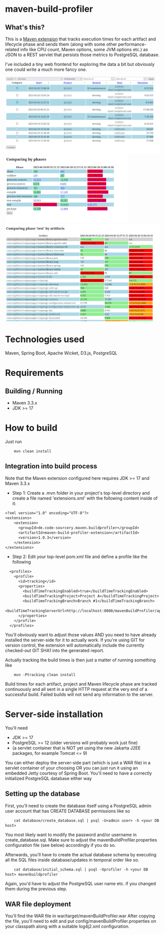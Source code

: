 # maven-build-profiler

## What's this?

This is a [Maven extension](https://maven.apache.org/guides/mini/guide-using-extensions.html) that tracks execution times for each artifact and lifecycle phase and sends them (along with some other performance-related info like CPU count, Maven options, some JVM options etc.) as JSON to a REST servlet that persists those metrics to PostgreSQL database.

I've included a tiny web frontend for exploring the data a bit but obviously one could write a much more fancy one.

![screenshot #1](https://raw.githubusercontent.com/toby1984/maven-build-profiler/master/screenshot1.png)
![screenshot #2](https://raw.githubusercontent.com/toby1984/maven-build-profiler/master/screenshot2.png)
![screenshot #3](https://raw.githubusercontent.com/toby1984/maven-build-profiler/master/screenshot3.png)

# Technologies used

Maven, Spring Boot, Apache Wicket, D3.js, PostgreSQL

# Requirements

## Building / Running

- Maven 3.3.x 
- JDK >= 17

# How to build

Just run 


```
    mvn clean install
```

## Integration into build process

Note that the Maven extension configured here requires JDK >= 17 and Maven 3.3.x

- Step 1: Create a .mvn folder in your project's top-level directory and create a file named 'extensions.xml' with the following content inside of it:

```
<?xml version="1.0" encoding="UTF-8"?>
<extensions>
    <extension>
      <groupId>de.code-sourcery.maven.buildprofiler</groupId>
      <artifactId>maven-build-profiler-extension</artifactId>
      <version>1.0.3</version>
    </extension>
</extensions>
```

- Step 2: Edit your top-level pom.xml file and define a profile like the following 

```
  <profiles>
    <profile>
      <id>tracking</id>
      <properties>
        <buildTimeTrackingEnabled>true</buildTimeTrackingEnabled>
        <buildTimeTrackingProject>Project A</buildTimeTrackingProject>
        <buildTimeTrackingBranch>Branch #1</buildTimeTrackingBranch>
        <buildTimeTrackingServerUrl>http://localhost:8080/mavenBuildProfiler/api/receive</buildTimeTrackingServerUrl>
      </properties>
    </profile>
  </profiles>
```

You'll obviously want to adjust those values AND you need to have already installed the server-side for it to actually work. If you're using GIT for version control, the extension will automatically include the currently checked-out GIT SHA1 into the generated report.

Actually tracking the build times is then just a matter of running something like

```
    mvn -Ptracking clean install
```

Build times for each artifact, project and Maven lifecycle phase are tracked continuously and all sent in a single HTTP request at the very end of a successful build. Failed builds will not send any information to the server.

# Server-side installation

You'll need

- JDK >= 17
- PostgreSQL >= 12 (older versions will probably work just fine)
- (a servlet container that is NOT yet using the new Jakarta J2EE packages, for example Tomcat <= 9)

You can either deploy the server-side part (which is just a WAR file) in a servlet container of your choosing OR you can just run it using an embedded Jetty courtesy of Spring Boot. You'll need to have a correctly initialized PostgreSQL database either way 

## Setting up the database

First, you'll need to create the database itself using a PostgreSQL admin user account that has CREATE DATABASE permissions like so

```
    cat database/create_database.sql | psql -U<admin user> -h <your DB host>
```

You most likely want to modify the password and/or username in create_database.sql. Make sure to adjust the mavenBuildProfiler.properties configuration file (see below) accordingly if you do so.

Afterwards, you'll have to create the actual database schema by executing all the SQL files inside database/updates in temporal order like so.

```
    cat database/initial_schema.sql | psql -Uprofiler -h <your DB host> mavenbuildprofiler
```

Again, you'd have to adjust the PostgreSQL user name etc. if you changed them during the previous step.

## WAR file deployment

You'll find the WAR file in war/target/mavenBuildProfiler.war
After copying the file, you'll need to edit and put config/mavenBuildProfiler.properties on your classpath along with a suitable log4j2.xml configuration.
